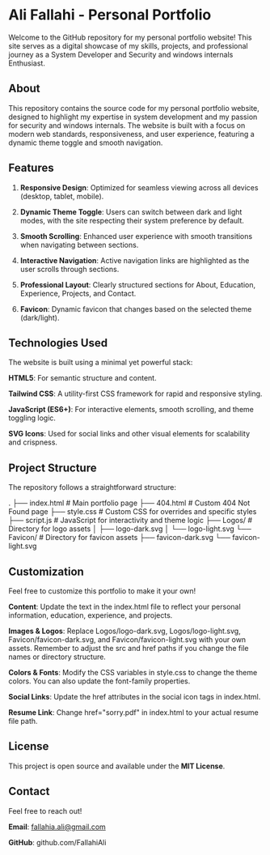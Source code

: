 # Ali Fallahi - Personal Portfolio
Welcome to the GitHub repository for my personal portfolio website! This site serves as a digital showcase of my skills, projects, and professional journey as a System Developer and Security and windows internals Enthusiast.

## About
This repository contains the source code for my personal portfolio website, designed to highlight my expertise in system development and my passion for security and windows internals. The website is built with a focus on modern web standards, responsiveness, and user experience, featuring a dynamic theme toggle and smooth navigation.

## Features
1. **Responsive Design**: Optimized for seamless viewing across all devices (desktop, tablet, mobile).

2. **Dynamic Theme Toggle**: Users can switch between dark and light modes, with the site respecting their system preference by default.

3. **Smooth Scrolling**: Enhanced user experience with smooth transitions when navigating between sections.

4. **Interactive Navigation**: Active navigation links are highlighted as the user scrolls through sections.

5. **Professional Layout**: Clearly structured sections for About, Education, Experience, Projects, and Contact.

6. **Favicon**: Dynamic favicon that changes based on the selected theme (dark/light).

## Technologies Used
The website is built using a minimal yet powerful stack:

**HTML5**: For semantic structure and content.

**Tailwind CSS**: A utility-first CSS framework for rapid and responsive styling.

**JavaScript (ES6+)**: For interactive elements, smooth scrolling, and theme toggling logic.

**SVG Icons**: Used for social links and other visual elements for scalability and crispness.

## Project Structure
The repository follows a straightforward structure:

.
├── index.html          # Main portfolio page
├── 404.html            # Custom 404 Not Found page
├── style.css           # Custom CSS for overrides and specific styles
├── script.js           # JavaScript for interactivity and theme logic
├── Logos/              # Directory for logo assets
│   ├── logo-dark.svg
│   └── logo-light.svg
└── Favicon/            # Directory for favicon assets
    ├── favicon-dark.svg
    └── favicon-light.svg

## Customization
Feel free to customize this portfolio to make it your own!

**Content**: Update the text in the index.html file to reflect your personal information, education, experience, and projects.

**Images & Logos**: Replace Logos/logo-dark.svg, Logos/logo-light.svg, Favicon/favicon-dark.svg, and Favicon/favicon-light.svg with your own assets. Remember to adjust the src and href paths if you change the file names or directory structure.

**Colors & Fonts**: Modify the CSS variables in style.css to change the theme colors. You can also update the font-family properties.

**Social Links**: Update the href attributes in the social icon <a> tags in index.html.

**Resume Link**: Change href="sorry.pdf" in index.html to your actual resume file path.

## License
This project is open source and available under the **MIT License**.

## Contact
Feel free to reach out!

**Email**: fallahia.ali@gmail.com

**GitHub**: github.com/FallahiAli
